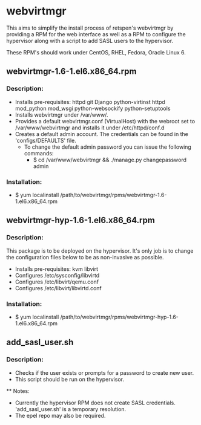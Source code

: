 webvirtmgr
==========

This aims to simplify the install process of retspen's webvirtmgr by providing a RPM for the web interface as well as a RPM to configure the hypervisor along with a script to add SASL users to the hypervisor.

These RPM's should work under CentOS, RHEL, Fedora, Oracle Linux 6.

## webvirtmgr-1.6-1.el6.x86_64.rpm
 
### Description:
   * Installs pre-requisites: httpd git Django python-virtinst httpd mod_python mod_wsgi python-websockify python-setuptools
   * Installs webvirtmgr under /var/www/.
   * Provides a default webvirtmgr.conf (VirtualHost) with the webroot set to /var/www/webvirtmgr and installs it under /etc/httpd/conf.d
   * Creates a default admin account.  The credentials can be found in the 'configs/DEFAULTS' file.
     * To change the default admin password you can issue the following commands:
        * $ cd /var/www/webvirtmgr && ./manage.py changepassword admin
  
### Installation:
   * $ yum localinstall /path/to/webvirtmgr/rpms/webvirtmgr-1.6-1.el6.x86_64.rpm


## webvirtmgr-hyp-1.6-1.el6.x86_64.rpm

### Description:
This package is to be deployed on the hypervisor.  It's only job is to change the configuration files below to be as non-invasive as possible.

   * Installs pre-requisites: kvm libvirt
   * Configures /etc/sysconfig/libvirtd
   * Configures /etc/libvirt/qemu.conf
   * Configures /etc/libvirt/libvirtd.conf

### Installation:
   * $ yum localinstall /path/to/webvirtmgr/rpms/webvirtmgr-hyp-1.6-1.el6.x86_64.rpm

## add_sasl_user.sh

### Description:
 * Checks if the user exists or prompts for a password to create new user.
 * This script should be run on the hypervisor.



** Notes: 
 * Currently the hypervisor RPM does not create SASL credentials.  'add_sasl_user.sh' is a temporary resolution.
 * The epel repo may also be required.
